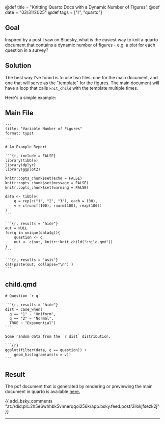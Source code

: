 @def title = "Knitting Quarto Docs with a Dynamic Number of Figures"
@def date = "03/31/2025"
@def tags = ["r", "quarto"]

## Goal

Inspired by a post I saw on Bluesky, what is the easiest way to knit a quarto document that contains a dynamic number of figures - e.g. a plot for each question in a survey?

## Solution

The best way I've found is to use two files: one for the main document, and one that will serve as the "template" for the figures. The main document will have a loop that calls `knit_child` with the template multiple times.

Here's a simple example:

## Main File

`````txt
---
title: "Variable Number of Figures"
format: typst
---

# An Example Report

```{r, include = FALSE}
library(tibble)
library(dplyr)
library(ggplot2)

knitr::opts_chunk$set(echo = FALSE)
knitr::opts_chunk$set(message = FALSE)
knitr::opts_chunk$set(warning = FALSE)

data <- tibble(
    q = rep(c("1", "2", "3"), each = 100),
    v = c(runif(100), rnorm(100), rexp(100))
)
```

```{r, results = "hide"}
out = NULL
for(q in unique(data$q)){
    question <- q
    out <- c(out, knitr::knit_child("child.qmd"))
}
```

```{r, results = "asis"}
cat(paste(out, collapse="\n") )
```
`````

## child.qmd

`````txt
# Question `r q`

```{r, results = "hide"}
dist = case_when(
  q == "1" ~ "Uniform",
  q == "2" ~ "Normal",
  TRUE ~ "Exponential")
```

Some random data from the `r dist` distribution.

```{r}
ggplot(filter(data, q == question)) +
    geom_histogram(aes(x = v))
```
`````

## Result

The pdf document that is generated by rendering or previewing the main document in quarto is available [here.](/assets/multi.pdf)

{{ add_bsky_comments "at://did:plc:2h5e6whhbk5vnnerqqoi256k/app.bsky.feed.post/3llokjfsezk2j" }}

---
